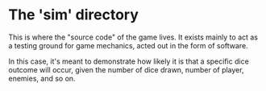 # The 'sim' directory

This is where the "source code" of the game lives. It exists mainly to act as a testing ground for game mechanics, acted out in the form of software.

In this case, it's meant to demonstrate how likely it is that a specific dice outcome will occur, given the number of dice drawn, number of player, enemies, and so on.
